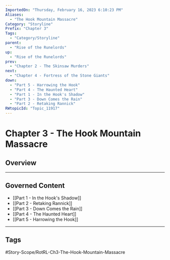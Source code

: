 ```yaml
---
ImportedOn: "Thursday, February 16, 2023 6:10:23 PM"
Aliases:
  - "The Hook Mountain Massacre"
Category: "Storyline"
Prefix: "Chapter 3"
Tags:
  - "Category/Storyline"
parent:
  - "Rise of the Runelords"
up:
  - "Rise of the Runelords"
prev:
  - "Chapter 2 - The Skinsaw Murders"
next:
  - "Chapter 4 - Fortress of the Stone Giants"
down:
  - "Part 5 - Harrowing the Hook"
  - "Part 4 - The Haunted Heart"
  - "Part 1 - In the Hook's Shadow"
  - "Part 3 - Down Comes the Rain"
  - "Part 2 - Retaking Rannick"
RWtopicId: "Topic_11917"
---
```

# Chapter 3 - The Hook Mountain Massacre
## Overview
---
## Governed Content
- [[Part 1 - In the Hook's Shadow]]
- [[Part 2 - Retaking Rannick]]
- [[Part 3 - Down Comes the Rain]]
- [[Part 4 - The Haunted Heart]]
- [[Part 5 - Harrowing the Hook]]


---
## Tags
#Story-Scope/RotRL-Ch3-The-Hook-Mountain-Massacre

